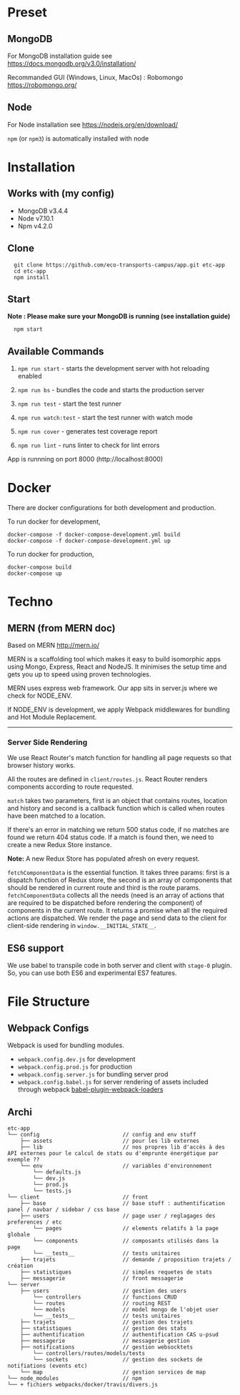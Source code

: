 
# Preset

## MongoDB

For MongoDB installation guide see https://docs.mongodb.org/v3.0/installation/

Recommanded GUI (Windows, Linux, MacOs) : Robomongo https://robomongo.org/

## Node

For Node installation see https://nodejs.org/en/download/

`npm` (or `npm3`) is automatically installed with node

# Installation

## Works with (my config)

* MongoDB v3.4.4
* Node v7.10.1
* Npm v4.2.0

## Clone

```
  git clone https://github.com/eco-transports-campus/app.git etc-app
  cd etc-app
  npm install
```

## Start

**Note : Please make sure your MongoDB is running (see installation guide)** 

```
  npm start
```

## Available Commands

1. `npm run start` - starts the development server with hot reloading enabled

2. `npm run bs` - bundles the code and starts the production server

3. `npm run test` - start the test runner

4. `npm run watch:test` - start the test runner with watch mode

5. `npm run cover` - generates test coverage report

6. `npm run lint` - runs linter to check for lint errors

App is runnning on port 8000 (http://localhost:8000)

# Docker
There are docker configurations for both development and production.

To run docker for development,
```
docker-compose -f docker-compose-development.yml build
docker-compose -f docker-compose-development.yml up
```

To run docker for production,
```
docker-compose build
docker-compose up
```


# Techno

## MERN (from MERN doc)

Based on MERN http://mern.io/

MERN is a scaffolding tool which makes it easy to build isomorphic apps using Mongo, Express, React and NodeJS. It minimises the setup time and gets you up to speed using proven technologies.

MERN uses express web framework. Our app sits in server.js where we check for NODE_ENV.

If NODE_ENV is development, we apply Webpack middlewares for bundling and Hot Module Replacement.
___

### Server Side Rendering

We use React Router's match function for handling all page requests so that browser history works.

All the routes are defined in `client/routes.js`. React Router renders components according to route requested.



`match` takes two parameters, first is an object that contains routes, location and history and second is a callback function which is called when routes have been matched to a location.

If there's an error in matching we return 500 status code, if no matches are found we return 404 status code. If a match is found then, we need to create a new Redux Store instance.

**Note:** A new Redux Store has populated afresh on every request.

`fetchComponentData` is the essential function. It takes three params: first is a dispatch function of Redux store, the second is an array of components that should be rendered in current route and third is the route params. `fetchComponentData` collects all the needs (need is an array of actions that are required to be dispatched before rendering the component) of components in the current route. It returns a promise when all the required actions are dispatched. We render the page and send data to the client for client-side rendering in `window.__INITIAL_STATE__`.

## ES6 support

We use babel to transpile code in both server and client with `stage-0` plugin. So, you can use both ES6 and experimental ES7 features.

# File Structure

## Webpack Configs

Webpack is used for bundling modules.
* `webpack.config.dev.js` for development 
* `webpack.config.prod.js` for production 
* `webpack.config.server.js` for bundling server prod 
* `webpack.config.babel.js` for server rendering of assets included through webpack [babel-plugin-webpack-loaders](https://github.com/istarkov/babel-plugin-webpack-loaders) 


## Archi

```
etc-app
└── config                          // config and env stuff
    ├── assets                      // pour les lib externes 
    ├── lib                         // nos propres lib d'accès à des API externes pour le calcul de stats ou d'emprunte énergétique par exemple ??
    └── env                         // variables d'environnement
        └── defaults.js             
        └── dev.js                  
        └── prod.js
        └── tests.js
└── client                          // front
    ├── base                        // base stuff : authentification panel / navbar / sidebar / css base
    ├── users                       // page user / reglagages des preferences / etc
        └── pages                   // elements relatifs à la page globale
        └── components              // composants utilisés dans la page
        └── __tests__               // tests unitaires
    ├── trajets                     // demande / proposition trajets / création
    ├── statistiques                // simples requetes de stats
    ├── messagerie                  // front messagerie
└── server
    ├── users                       // gestion des users
        └── controllers             // functions CRUD
        └── routes                  // routing REST
        └── models                  // model mongo de l'objet user
        └── __tests__               // tests unitaires
    ├── trajets                     // gestion des trajets
    ├── statistiques                // gestion des stats
    ├── authentification            // authentification CAS u-psud
    ├── messagerie                  // messagerie gestion
    ├── notifications               // gestion websocktets
        └── controllers/routes/models/tests
        └── sockets                 // gestion des sockets de notifiations (events etc)
    └── map                         // gestion services de map
└── node_modules                    // npm
└── + fichiers webpacks/docker/travis/divers.js
```


<!-- ## Client

Client directory contains all the shared components, routes, modules.

### components
This folder contains all the common components which are used throughout the project.

### index.js
Index.js simply does client side rendering using the data provided from `window.__INITIAL_STATE__`.

### modules
Modules are the way of organising different domain-specific modules in the project. A typical module contains the following
```
.
└── Post
    ├── __tests__                    // all the tests for this module goes here
    |   ├── components               // Sub components of this module
    |   |   ├── Post.spec.js
    |   |   ├── PostList.spec.js
    |   |   ├── PostItem.spec.js
    |   |   └── PostImage.spec.js
    |   ├── pages
    |   |   ├── PostPage.spec.js
    |   |   └── PostViewPage.spec.js
    |   ├── PostReducer.spec.js
    |   └── PostActions.spec.js
    ├── components                   // Sub components of this module
    |   ├── Post.js
    |   ├── PostList.js
    |   ├── PostItem.js
    |   └── PostImage.js
    ├── pages                        // React Router Pages from this module
    |   ├── PostPage
    |   |   ├── PostPage.js
    |   |   └── PostPage.css
    |   └── PostViewPage
    |       ├── PostViewPage.js
    |       └── PostViewPage.css
    ├── PostReducer.js
    └── PostActions.js
```

## Misc

### Importing Assets
Assets can be kept where you want and can be imported into your js files or css files. Those fill be served by webpack in development mode and copied to the dist folder during production.



#### mern.json
It contains a blueprints array. Each object in it is the config for a generator. A blueprint config contains the name, description, usage, and files array. An example blueprint config
```
{
  "name": "dumb-s",
  "description": "Generates a dumb react component in shared components",
  "usage": "dumb-s [component-name]",
  "files": [
    {
      "blueprint-path": "config/blueprints/dumb-component.ejs",
      "target-path": "client/components/<%= helpers.capitalize(name) %>.js"
    }
  ]
}
```

A file object contains

1. `blueprint-path` - location of the blueprint file

2. `target-path` - location where the file should be generated

3. `parent-path` - optional parameter, used if you want to generate the file inside an already existing folder in your project.

Also, `target-path` supports [ejs](https://github.com/mde/ejs) and the following variables will be passed while rendering,

1. `name` - `<component-name>` input from user

2. `parent` - in particular special cases where you need to generate files inside an already existing folder, you can obtain this parent variable from the user. A config using that will look like,
    ```
    {
      "name": "dumb-m",
      "description": "Generates a dumb react component in a module directory",
      "usage": "dumb-m <module-name>/<component-name>",
      "files": [
        {
          "blueprint-path": "config/blueprints/dumb-component.ejs",
          "parent-path": "client/modules/<%= helpers.capitalize(parent) %>",
          "target-path": "components/<%= helpers.capitalize(name) %>/<%= helpers.capitalize(name) %>.js"
        }
      ]
    }
    ```
    Here, notice the usage. In `<module-name>/<component-name>`, `<module-name>` will be passed as `parent` and `<component-name>` will be passed as `<name>`.

3. `helpers` - an helper object is passed which include common utility functions. For now, it contains `capitalize`. If you want to add more, send a PR to [mern-cli](https://github.com/Hashnode/mern-cli).

#### Blueprint files
Blueprints are basically [ejs](https://github.com/mde/ejs) templates which are rendered with the same three variables(`name`, optional `parent` and `helpers` object) as above.

### Caveats

#### FOUC (Flash of Unstyled Content)
To make the hot reloading of CSS work, we are not extracting CSS in development. Ideally, during server rendering, we will be extracting CSS, and we will get a .css file, and we can use it in the html template. That's what we are doing in production.

In development, after all scripts get loaded, react loads the CSS as BLOBs. That's why there is a second of FOUC in development.

#### Client and Server Markup Mismatch
This warning is visible only on development and totally harmless. This occurs to hash difference in `react-router`. To solve it, react router docs asks you to use `match` function. If we use `match`, `react-hot-reloader` stops working.

SOLUTION 2

etc-app
└── config                          // config and env stuff
    ├── assets                      // pour les lib externes 
    ├── lib                         // nos propres lib d'accès à des API externes pour le calcul de stats ou d'emprunte énergétique par exemple ??
    └── env                         // variables d'environnement
        └── defaults.js             
        └── dev.js                  
        └── prod.js
        └── tests.js
└── modules                         // front ET back
    ├── base                        // base stuff : authentification panel / navbar / sidebar / css base
        └── client                  // page user / reglagages des preferences / etc
            └── pages               // elements relatifs à la page globale
            └── components          // composants utilisés dans la page
            └── __tests__           // tests unitaires                        
    ├── users
        └── client                  // page user / reglagages des preferences / etc
            └── pages                   // elements relatifs à la page globale
            └── components              // composants utilisés dans la page
            └── __tests__               // tests unitaires
        └── server
            └── controllers             // functions CRUD
            └── routes                  // routing REST
            └── models                  // model mongo de l'objet user
            └── __tests__               // tests unitaires
    ├── trajets                     // demande / proposition trajets / création
    ├── statistiques                // simples requetes de stats
    ├── messagerie                  // front messagerie
    ├── trajets                     // gestion des trajets
    ├── statistiques                // gestion des stats
    ├── authentification            // authentification CAS u-psud
    ├── messagerie                  // messagerie gestion
    ├── notifications   
        └── client
            └── ...            
        └── server
            └── ...
            └── sockets             // gestion des sockets de notifiations (events etc)
    └── map                         // gestion services de map
└── node_modules                    // npm
└── + fichiers webpacks/docker/travis/divers.js-->